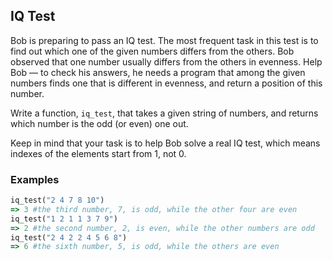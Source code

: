 ## IQ Test

Bob is preparing to pass an IQ test. The most frequent task in this test is to find out which one of the given numbers differs from the others. Bob observed that one number usually differs from the others in evenness. Help Bob — to check his answers, he needs a program that among the given numbers finds one that is different in evenness, and return a position of this number.

Write a function, ```iq_test```, that takes a given string of numbers, and returns which number is the odd (or even) one out.

Keep in mind that your task is to help Bob solve a real IQ test, which means indexes of the elements start from 1, not 0.

### Examples

```ruby
iq_test("2 4 7 8 10")
=> 3 #the third number, 7, is odd, while the other four are even
iq_test("1 2 1 1 3 7 9")
=> 2 #the second number, 2, is even, while the other numbers are odd
iq_test("2 4 2 2 4 5 6 8")
=> 6 #the sixth number, 5, is odd, while the others are even
```
